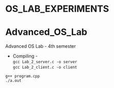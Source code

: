 # OS_LAB_EXPERIMENTS

# Advanced_OS_Lab
Advanced OS Lab - 4th semester


* Compiling -<br>
``gcc Lab_2_server.c -o server``<br>
``gcc Lab_2_client.c -o client``


``g++ program.cpp``<br>
``./a.out``
